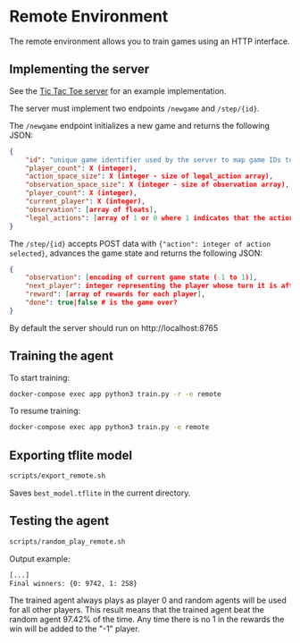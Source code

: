 # Remote Environment

The remote environment allows you to train games using an HTTP interface.

## Implementing the server

See the [Tic Tac Toe server](app.py) for an example implementation.

The server must implement two endpoints `/newgame` and `/step/{id}`.

The `/newgame` endpoint initializes a new game and returns the following JSON:

```json
{
    "id": "unique game identifier used by the server to map game IDs to in-memory game states",
    "player_count": X (integer),
    "action_space_size": X (integer - size of legal_action array),
    "observation_space_size": X (integer - size of observation array),
    "player_count": X (integer),
    "current_player": X (integer),
    "observation": [array of floats],
    "legal_actions": [array of 1 or 0 where 1 indicates that the action can be taken]
}
```

The `/step/{id}` accepts POST data with `{"action": integer of action selected}`, advances the game state and returns the following JSON:

```json
{
    "observation": [encoding of current game state (-1 to 1)],
    "next_player": integer representing the player whose turn it is after the move is made,
    "reward": [array of rewards for each player],
    "done": true|false # is the game over?
}
```

By default the server should run on http://localhost:8765

## Training the agent

To start training:

```bash
docker-compose exec app python3 train.py -r -e remote
```

To resume training:

```bash
docker-compose exec app python3 train.py -e remote
```

## Exporting tflite model

```bash
scripts/export_remote.sh
```

Saves `best_model.tflite` in the current directory.

## Testing the agent

```bash
scripts/random_play_remote.sh
```

Output example:

```bash
[...]
Final winners: {0: 9742, 1: 258}
```

The trained agent always plays as player 0 and random agents will be used for all other players. This result means that the trained agent beat the random agent 97.42% of the time. Any time there is no 1 in the rewards the win will be added to the "-1" player.
